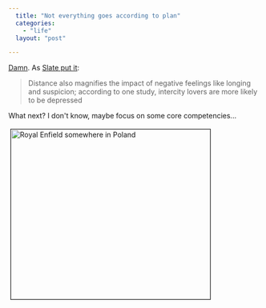 ```yaml
---
  title: "Not everything goes according to plan"
  categories: 
    - "life"
  layout: "post"

---
```

<p>
<a href="http://bergie.jaiku.com/presence/48351524">Damn</a>. As <a href="http://www.slate.com/id/2202431/pagenum/2">Slate put it</a>:
</p><blockquote>
Distance also magnifies the impact of negative feelings like longing and suspicion; according to one study, intercity lovers are more likely to be depressed
</blockquote><p>
What next? I don't know, maybe focus on some core competencies...
</p><p>
<img src="https://s3.eu-central-1.amazonaws.com/bergie-iki-fi/royal_enfield_somewhere_in_poland.jpg" height="340" width="398" border="1" hspace="4" vspace="4" alt="Royal Enfield somewhere in Poland" title="Royal Enfield somewhere in Poland" /></p>
